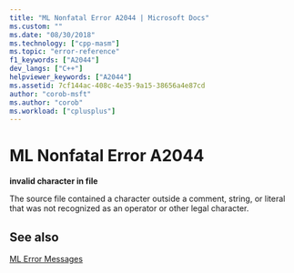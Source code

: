 ```yaml
---
title: "ML Nonfatal Error A2044 | Microsoft Docs"
ms.custom: ""
ms.date: "08/30/2018"
ms.technology: ["cpp-masm"]
ms.topic: "error-reference"
f1_keywords: ["A2044"]
dev_langs: ["C++"]
helpviewer_keywords: ["A2044"]
ms.assetid: 7cf144ac-408c-4e35-9a15-38656a4e87cd
author: "corob-msft"
ms.author: "corob"
ms.workload: ["cplusplus"]
---
```

# ML Nonfatal Error A2044

**invalid character in file**

The source file contained a character outside a comment, string, or literal that was not recognized as an operator or other legal character.

## See also

[ML Error Messages](../../assembler/masm/ml-error-messages.md)<br/>